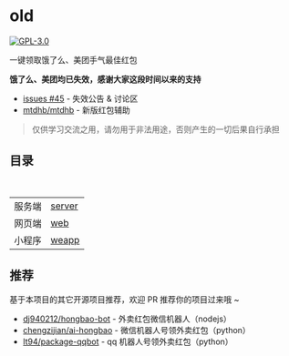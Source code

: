 # old

[![GPL-3.0](https://img.shields.io/badge/license-GPL--3.0-blue.svg)](LICENSE)

一键领取饿了么、美团手气最佳红包

**饿了么、美团均已失效，感谢大家这段时间以来的支持**

- [issues #45](https://github.com/mtdhb/old/issues/45) - 失效公告 & 讨论区
- [mtdhb/mtdhb](https://github.com/mtdhb/mtdhb) - 新版红包辅助

> 仅供学习交流之用，请勿用于非法用途，否则产生的一切后果自行承担

## 目录

<table>
  <tr>
    <td>服务端</td>
    <td><a href="server">server</a></td>
  </tr>
  <tr></tr>
  <tr>
    <td>网页端</td>
    <td><a href="web">web</a></td>
  </tr>
  <tr></tr>
  <tr>
    <td>小程序</td>
    <td><a href="weapp">weapp</a></td>
  </tr>
</table>

## 推荐

基于本项目的其它开源项目推荐，欢迎 PR 推荐你的项目过来哦 ~

- [dj940212/hongbao-bot](https://github.com/dj940212/hongbao-bot) - 外卖红包微信机器人（nodejs）
- [chengzijian/ai-hongbao](https://github.com/chengzijian/ai-hongbao) - 微信机器人号领外卖红包（python）
- [lt94/package-qqbot](https://github.com/lt94/package-qqbot) - qq 机器人号领外卖红包（python）
